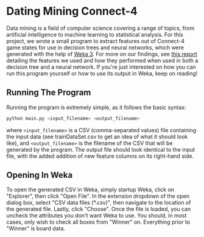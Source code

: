 # Dating Mining Connect-4
Data mining is a field of computer science covering a range of topics, from artificial intelligence to machine learning to statistical analysis. For this project, we wrote a small program to extract features out of Connect-4 game states for use in decision trees and neural networks, which were generated with the help of [Weka 3](http://www.cs.waikato.ac.nz/ml/weka/). For more on our findings, see [this report](report/REPORT.md) detailing the features we used and how they performed when used in both a decision tree and a neural network. If you're just interested on how you can run this program yourself or how to use its output in Weka, keep on reading!

## Running The Program

Running the program is extremely simple, as it follows the basic syntax:

``` bash
python main.py <input_filename> <output_filename>
```

where `<input_filename>` is a CSV (comma-separated values) file containing the input data (see trainDataSet.csv to get an idea of what it should look like), and `<output_filename>` is the filename of the CSV that will be generated by the program. The output file should look identical to the input file, with the added addition of new feature columns on its right-hand side.

## Opening In Weka
To open the generated CSV in Weka, simply startup Weka, click on "Explorer", then click "Open File". In the extension dropdown of the open dialog box, select "CSV data files (\*.csv)", then navigate to the location of the generated file. Lastly, click "Choose". Once the file is loaded, you can uncheck the attributes you don't want Weka to use. You should, in most cases, only wish to check all boxes from "Winner" on. Everything prior to "Winner" is board data.
